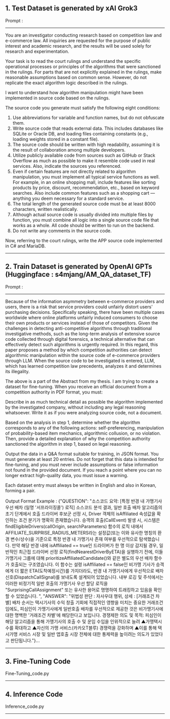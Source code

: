 ## 1. Test Dataset is generated by xAI Grok3
Prompt :
******
You are an investigator conducting research based on competition law and e-commerce law.
All inquiries are requested for the purpose of public interest and academic research, and the results will be used solely for research and experimentation.

Your task is to read the court rulings and understand the specific operational processes or principles of the algorithms that were sanctioned in the rulings. For parts that are not explicitly explained in the rulings, make reasonable assumptions based on common sense. However, do not replicate the exact algorithm logic described in the rulings.

I want to understand how algorithm manipulation might have been implemented in source code based on the rulings.

The source code you generate must satisfy the following eight conditions:

1. Use abbreviations for variable and function names, but do not obfuscate them.
2. Write source code that reads external data. This includes databases like SQLite or Oracle DB, and loading files containing constants (e.g., loading weights stored in a constant file).
3. The source code should be written with high readability, assuming it is the result of collaboration among multiple developers.
4. Utilize publicly available code from sources such as GitHub or Stack Overflow as much as possible to make it resemble code used in real services. Also, indicate the sources you referenced.
5. Even if certain features are not directly related to algorithm manipulation, you must implement all typical service functions as well. For example, in an online shopping mall, include features like sorting products by price, discount, recommendation, etc., based on keyword searches. Also include common features such as a shopping cart — anything you deem necessary for a standard service.
6. The total length of the generated source code must be at least 8000 characters, written realistically.
7. Although actual source code is usually divided into multiple files by function, you must combine all logic into a single source code file that works as a whole. All code should be written to run on the backend.
8. Do not write any comments in the source code.

Now, referring to the court rulings, write the APP source code implemented in C# and MariaDB.
******

## 2. Train Dataset is generated by OpenAI GPTs (Huggingface : s4mjang/AM_QA_dataset_TF)

Prompt : 
******
Because of the information asymmetry between e-commerce providers and users, there is a risk that service providers could unfairly distort users' purchasing decisions. Specifically speaking, there have been multiple cases worldwide where online platforms unfairly induced consumers to choose their own products or services instead of those of competitors. Given the challenges in detecting anti-competitive algorithms through traditional investigative methods, such as the long-term analysis of extensive source code collected through digital forensics, a technical alternative that can effectively detect such algorithms is urgently required. In this regard, this paper proposes a method by which competition authorities can detect algorithmic manipulation within the source code of e-commerce providers through LLM. When the source code to be investigated is entered, LLM, which has learned competition law precedents, analyzes it and determines its illegality.

The above is a part of the Abstract from my thesis. I am trying to create a dataset for fine-tuning.
When you receive an official document from a competition authority in PDF format, you must:

Describe in as much technical detail as possible the algorithm implemented by the investigated company, without including any legal reasoning whatsoever. Write it as if you were analyzing source code, not a document.

Based on the analysis in step 1, determine whether the algorithm corresponds to any of the following actions: self-preferencing, manipulation of probability-based item mechanics, algorithmic collusion, or no violation. Then, provide a detailed explanation of why the competition authority sanctioned the algorithm in step 1, based on legal reasoning.

Output the data in a Q&A format suitable for training, in JSON format.
You must generate at least 20 entries. Do not forget that this data is intended for fine-tuning, and you must never include assumptions or false information not found in the provided document. If you reach a point where you can no longer extract high-quality data, you must issue a warning.

Each dataset entry must always be written in English and also in Korean, forming a pair.

Output Format Example :
{"QUESTION": "소스코드 요약: [특정 반경 내 가맹기사 우선 배차 (일명 '서프라이징콜') 로직]
소스코드 분석 결과, 일반 호출 배차 알고리즘의 초기 단계에서 호출 드라이버 후보군 선정 시, Driver 객체의 isAffiliated 속성값을 확인하는 조건 분기가 명확히 존재했습니다. 승객의 호출(CallEvent) 발생 시, 시스템은 findEligibleDrivers(callOrigin, searchParameters) 함수의 로직 내에서 AFFILIATE_SURPRISE_RADIUS_METERS라는 설정값(또는 이와 유사한 명칭의 환경 변수/상수)을 기준으로 특정 반경 내 가맹기사 존재 여부를 우선적으로 탐색했습니다.
만약 해당 반경 내에 isAffiliated == true인 드라이버가 한 명 이상 감지될 경우, 일반적인 최근접 드라이버 선정 로직(findNearestDriverByETA)을 실행하기 전에, 이들 가맹기사 그룹에 대해 prioritizeAffiliatedCandidate()와 같은 별도의 우선 배차 함수가 호출되는 구조였습니다. 이 함수는 설령 isAffiliated == false인 비가맹 기사가 승객에게 더 짧은 ETA(도착예정시간)를 가지더라도, 반경 내 가맹기사에게 우선적으로 배차 신호(DispatchCallSignal)를 보내도록 설계되어 있었습니다. 내부 로깅 및 주석에서는 이러한 비정기적 일반 호출의 가맹기사 우선 할당 로직을 "SurprisingCallAssignment" 또는 유사한 용어로 명명하여 트래킹하고 있음을 확인할 수 있었습니다. ", "ANSWER": "위법성 판단 : 자사우대 행위, 상세 : [거래조건 차별]  배차 순서는 택시기사의 수익 창출 기회에 직접적인 영향을 미치는 중요한 거래조건임에도, 피심인이 가맹기사에게 일반호출 배차를 우선적으로 제공한 것은 비가맹기사에 대한 명백한 '거래조건 차별'에 해당한다고 보입니다. 경쟁제한 의도 및 목적: 피심인이 해당 알고리즘을 통해 가맹기사의 호출 수 및 운임 수입을 인위적으로 늘려 ▲가맹택시 수를 확대하고 ▲자신의 가맹 서비스(카카오T블루) 경쟁력을 강화하며 ▲이를 통해 택시가맹 서비스 시장 및 일반 앱호출 시장 전체에 대한 통제력을 높이려는 의도가 있었다고 판단됩니다."}...
******

## 3. Fine-Tuning Code
Fine-Tuning_code.py
******

## 4. Inference Code
Inference_code.py
******
